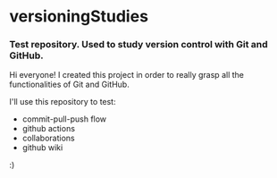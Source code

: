 # versioningStudies

### Test repository. Used to study version control with Git and GitHub.

Hi everyone! I created this project in order to really grasp all the functionalities of Git and GitHub.

I'll use this repository to test:
* commit-pull-push flow
* github actions
* collaborations
* github wiki

:)
